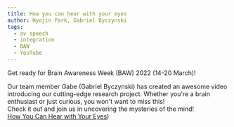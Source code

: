 ```yaml
---
title: How you can hear with your eyes
author: Hyojin Park, Gabriel Byczynski
tags:
  - av speech
  - integration
  - BAW
  - YouTube
---
```


Get ready for Brain Awareness Week (BAW) 2022 (14-20 March)! <br>

Our team member Gabe (Gabriel Byczynski) has created an awesome video introducing our cutting-edge research project. Whether you're a brain enthusiast or just curious, you won't want to miss this! <br>
Check it out and join us in uncovering the mysteries of the mind! <br>
[How You Can Hear with Your Eyes](https://youtu.be/gQ9G0IbM_z4))
